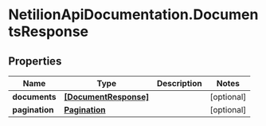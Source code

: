 # NetilionApiDocumentation.DocumentsResponse

## Properties
Name | Type | Description | Notes
------------ | ------------- | ------------- | -------------
**documents** | [**[DocumentResponse]**](DocumentResponse.md) |  | [optional] 
**pagination** | [**Pagination**](Pagination.md) |  | [optional] 
